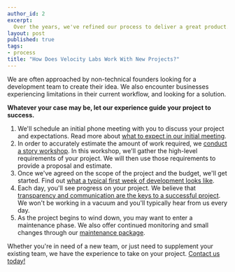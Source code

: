 ```yaml
---
author_id: 2
excerpt:
  Over the years, we've refined our process to deliver a great product. Here's what you can expect from us on your new project.
layout: post
published: true
tags:
- process
title: "How Does Velocity Labs Work With New Projects?"
---
```


We are often approached by non-technical founders looking for a development team to create their idea. We also encounter businesses experiencing limitations in their current workflow, and looking for a solution.

<b>Whatever your case may be, let our experience guide your project to success.</b>

<ol>
  <li>
    We'll schedule an initial phone meeting with you to discuss your project and expectations. Read more about
    <a href="/blog/2018/04/23/what-to-expect-in-our-initial-meeting">what to expect in our initial meeting</a>.
  </li>

  <li>
    In order to accurately estimate the amount of work required, we
    <a href="/blog/2009/12/16/gathering-requirements-through-story-workshops">conduct a story workshop</a>. In this workshop, we'll gather the high-level requirements of your project. We will then use those requirements to provide a proposal and estimate.
  </li>

  <li>
    Once we've agreed on the scope of the project and the budget, we'll get started. Find out
    <a href="/blog/2018/05/07/what-is-a-typical-first-week-like">what a typical first week of development looks like</a>.
  </li>

  <li>
    Each day, you'll see progress on your project. We believe that
    <a href="/blog/2018/05/14/what-makes-a-successful-software-project">transparency and communication are the keys to a successful project</a>. We won't be working in a vacuum and you'll typically hear from us every day.
  </li>

  <li>
    As the project begins to wind down, you may want to enter a maintenance phase. We also offer continued monitoring and small changes through our
    <a href="/ruby-on-rails/maintenance">maintenance package</a>.
  </li>
</ol>

Whether you're in need of a new team, or just need to supplement your existing team, we have the experience to take on your project. <a href="/#contact">Contact us today!</a>
